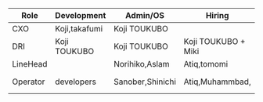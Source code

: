 |  Role    | Development  | Admin/OS       | Hiring              | transcription      | Editors       | Payment                |
|----------|--------------|----------------|---------------------|--------------------|---------------|------------------------|
| CXO      |Koji,takafumi | Koji TOUKUBO   |                     |                    |               | Naoki Nishida          |
| DRI      |Koji TOUKUBO  | Koji TOUKUBO   | Koji TOUKUBO + Miki | Koji TOUKUBO       | Takumi + Koji | Masaki + Koji + takuji |
| LineHead |              |Norihiko,Aslam  |  Atiq,tomomi        |                    | Takuji Uemura |                        |
| Operator | developers   |Sanober,Shinichi| Atiq,Muhammbad,     | Hiroshi,Prashant   | Naomi,Sachiko | Rie Moore,Yukiko(jp)   |
